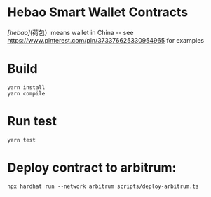 # Hebao Smart Wallet Contracts

_[hebao]_(荷包）means wallet in China -- see https://www.pinterest.com/pin/373376625330954965 for examples

# Build

```
yarn install
yarn compile
```

# Run test

```
yarn test
```

# Deploy contract to arbitrum:

```
npx hardhat run --network arbitrum scripts/deploy-arbitrum.ts
```
